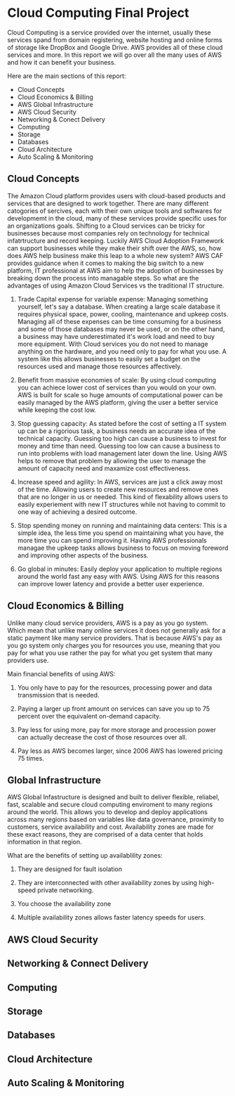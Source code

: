 # Cloud Computing Final Project 

Cloud Computing is a service provided over the internet, usually these services spand from domain registering, website hosting and online forms of storage like DropBox and Google Drive. AWS provides all of these cloud services and more. In this report we will go over all the many uses of AWS and how it can benefit your business.

Here are the main sections of this report:
* Cloud Concepts
* Cloud Economics & Billing
* AWS Global Infrastructure
* AWS Cloud Security
* Networking & Conect Delivery
* Computing
* Storage
* Databases
* Cloud Architecture
* Auto Scaling & Monitoring

## Cloud Concepts 
The Amazon Cloud platform provides users with cloud-based products and services that are designed to work together. There are many different catogories of sercives, each with their own unique tools and softwares for developmemt in the cloud, many of these services provide specific uses for an organizations goals. Shifting to a Cloud services can be tricky for businesses because most companies rely on technology for technical infatrtructure and record keeping. Luckily AWS Cloud Adoption Framework can support businesses while they make their shift over the AWS, so, how does AWS help business make this leap to a whole new system? AWS CAF provides guidance when it comes to making the big switch to a new platform, IT professional at AWS aim to help the adoption of businesses by breaking down the process into managable steps. So what are the advantages of using Amazon Cloud Services vs the traditional IT structure. 

1. Trade Capital expense for variable expense: Managing something yourself, let's say a database. When creating a large scale database it requires physical space, power, cooling, maintenance and upkeep costs. Managing all of these expenses can be time consuming for a business and some of those databases may never be used, or on the other hand, a business may have underestimated it's work load and need to buy more equipment. With Cloud services you do not need to manage anything on the hardware, and you need only to pay for what you use. A system like this allows businesses to easily set a budget on the resources used and manage those resources affectively.

2. Benefit from massive economies of scale: By using cloud computing you can achiece lower cost of services than you would on your own. AWS is built for scale so huge amounts of computational power can be easily managed by the AWS platform, giving the user a better service while keeping the cost low.

3. Stop guessing capacity: As stated before the cost of setting a IT system up can be a rigorious task, a business needs an accurate idea of the technical capacity.  Guessing too high can cause a business to invest for money and time than need. Guessing too low can cause a business to run into problems with load management later down the line. Using AWS helps to remove that problem by allowing the user to manage the amount of capacity need and maxamize cost effectiveness.

4. Increase speed and agility: In AWS, services are just a click away most of the time. Allowing users to create new resources and remove ones that are no longer in us or needed. This kind of flexability allows users to easily experiement with new IT structures while not having to commit to one way of achieving a desired outcome. 

5. Stop spending money on running and maintaining data centers: This is a simple idea, the less time you spend on maintaining what you have, the more time you can spend improving it. Having AWS professionals managae the upkeep tasks allows business to focus on moving foreword and improving other aspects of the business.

6. Go global in minutes: Easily deploy your application to multiple regions around the world fast any easy with AWS. Using AWS for this reasons can improve lower latency and provide a better user experience.

## Cloud Economics & Billing
Unlike many cloud service providers, AWS is a pay as you go system. Which mean that unlike many online services it does not generally ask for a static payment like many service providers. That is because AWS's pay as you go system only charges you for resources you use, meaning that you pay for what you use rather the pay for what you get system that many providers use. 

Main financial benefits of using AWS: 

1. You only have to pay for the resources, processing power and data transmission that is needed.

2. Paying a larger up front amount on services can save you up to 75 percent over the equivalent on-demand capacity.

3. Pay less for using more, pay for more storage and procession power can actually decrease the cost of those resources over all.

4. Pay less as AWS becomes larger, since 2006 AWS has lowered pricing 75 times.

## Global Infrastructure
AWS Global Infastructure is designed and built to deliver flexible, reliabel, fast, scalable and secure cloud computing enviroment to many regions around the world. This allows you to develop and deploy applications across many regions based on variables like data governance, proximity to customers, service availability and cost. Availability zones are made for these exact reasons, they are comprised of a data center that holds information in that region. 

What are the benefits of setting up availablility zones: 

1. They are designed for fault isolation

2. They are interconnected with other availability zones by using high-speed private networking.

3. You choose the availability zone

4. Multiple availability zones allows faster latency speeds for users. 





## AWS Cloud Security
## Networking & Connect Delivery
## Computing
## Storage
## Databases
## Cloud Architecture
## Auto Scaling & Monitoring

